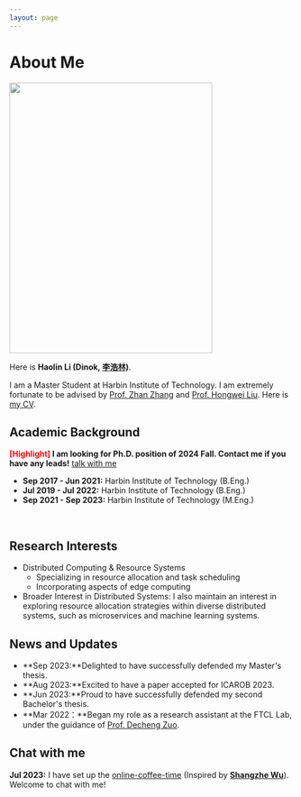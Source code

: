 ```yaml
---
layout: page
---
```


# About Me

<img src="https://dinokli818.github.io/fav.jpg" class="floatpic" width="360" height="480">

Here is **Haolin Li (Dinok, [李浩林](https://dinokli818.github.io/file/李浩林-个人简历.pdf))**.

I am a Master Student at Harbin Institute of Technology. I am extremely fortunate to be advised by [Prof. Zhan Zhang](http://homepage.hit.edu.cn/zhangzhanhit?lang=zh) and [Prof. Hongwei Liu](http://homepage.hit.edu.cn/liuhongwei?lang=zh). Here is [my CV](https://dinokli818.github.io/file/CV-HaolinLi.pdf).


## Academic Background

**<font color='red'>[Highlight]</font> I am looking for Ph.D. position of 2024 Fall. Contact me if you have any leads!** [talk with me](https://calendly.com/dinokli818/online-coffee-time)

- **Sep 2017 - Jun 2021:** Harbin Institute of Technology (B.Eng.)
- **Jul 2019 - Jul 2022:** Harbin Institute of Technology (B.Eng.)
- **Sep 2021 - Sep 2023:** Harbin Institute of Technology (M.Eng.)
<br>

## Research Interests

- Distributed Computing & Resource Systems
  - Specializing in resource allocation and task scheduling
  - Incorporating aspects of edge computing
- Broader Interest in Distributed Systems: I also maintain an interest in exploring resource allocation strategies within diverse distributed systems, such as microservices and machine learning systems.


## News and Updates

- **Sep 2023:**Delighted to have successfully defended my Master's thesis.
- **Aug 2023:**Excited to have a paper accepted for ICAROB 2023. 
- **Jun 2023:**Proud to have successfully defended my second Bachelor's thesis.
- **Mar 2022：**Began my role as a research assistant at the FTCL Lab, under the guidance of  [Prof. Decheng Zuo](http://homepage.hit.edu.cn/zuodecheng?lang=zh).

## Chat with me

**Jul 2023:** I have set up the [online-coffee-time](https://calendly.com/dinokli818/online-coffee-time) (Inspired by **[Shangzhe Wu](https://elliottwu.com/)**). Welcome to chat with me!

<!-- Calendly inline widget begin -->

<div class="calendly-inline-widget" data-url="https://calendly.com/dinokli818/online-coffee-time" style="min-width:320px;height:630px;"></div>
<script type="text/javascript" src="https://assets.calendly.com/assets/external/widget.js" async></script>
<!-- Calendly inline widget end -->



